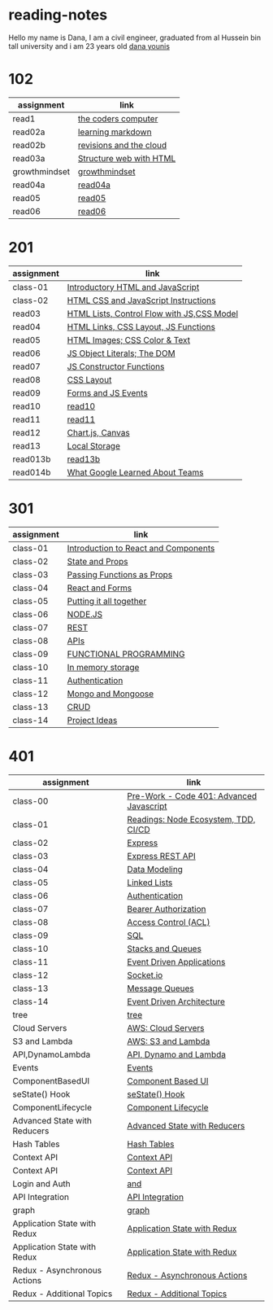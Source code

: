 # reading-notes

Hello my name is Dana, I am a civil engineer, graduated from al Hussein bin tall university and i am 23 years old
[dana younis](https://github.com/dana-younis)

# 102

| assignment    | link                                      |
| ------------- | ----------------------------------------- |
| read1         | [the coders computer](102/read1.md)       |
| read02a       | [learning markdown](102/read02b.md)       |
| read02b       | [revisions and the cloud](102/read02b.md) |
| read03a       | [Structure web with HTML](102/read03a.md) |
| growthmindset | [growthmindset](102/growthmindset.md)     |
| read04a       | [read04a](102/read04a.md)                 |
| read05        | [read05](102/read05.md)                   |
| read06        | [read06](102/read06.md)                   |

# 201

| assignment | link                                                         |
| ---------- | ------------------------------------------------------------ |
| class-01   | [Introductory HTML and JavaScript](201/class-01.md)          |
| class-02   | [HTML CSS and JavaScript Instructions](201/class-02.md)      |
| read03     | [ HTML Lists, Control Flow with JS,CSS Model](201/read03.md) |
| read04     | [HTML Links, CSS Layout, JS Functions](201/read04.md)        |
| read05     | [ HTML Images; CSS Color & Text](201/read05.md)              |
| read06     | [JS Object Literals; The DOM](201/read06.md)                 |
| read07     | [JS Constructor Functions](201/read07.md)                    |
| read08     | [CSS Layout](201/read08.md)                                  |
| read09     | [Forms and JS Events](201/read09.md)                         |
| read10     | [read10](201/read10.md)                                      |
| read11     | [read11](201/read11.md)                                      |
| read12     | [Chart.js, Canvas](201/read12.md)                            |
| read13     | [Local Storage](201/read13.md)                               |
| read013b   | [read13b](201/read13b.md)                                    |
| read014b   | [What Google Learned About Teams](201/read14b.md)            |

# 301

| assignment | link                                                    |
| ---------- | ------------------------------------------------------- |
| class-01   | [Introduction to React and Components](301/Class-01.md) |
| class-02   | [State and Props](301/class-02.md)                      |
| class-03   | [Passing Functions as Props](301/class-03.md)           |
| class-04   | [React and Forms](301/class-04.md)                      |
| class-05   | [Putting it all together](301/Class-05.md)              |
| class-06   | [NODE.JS](301/Class-06.md)                              |
| class-07   | [REST](301/Class-07.md)                                 |
| class-08   | [APIs](301/class-08.md)                                 |
| class-09   | [FUNCTIONAL PROGRAMMING](301/class-09.md)               |
| class-10   | [In memory storage](301/class-10.md)                    |
| class-11   | [Authentication](301/class-11.md)                       |
| class-12   | [Mongo and Mongoose](301/class-12.md)                   |
| class-13   | [CRUD](301/class-13.md)                                 |
| class-14   | [Project Ideas](301/class-14.md)                        |

# 401

| assignment                   | link                                                        |
| ---------------------------- | ----------------------------------------------------------- |
| class-00                     | [Pre-Work - Code 401: Advanced Javascript ](401/PreWork.md) |
| class-01                     | [Readings: Node Ecosystem, TDD, CI/CD](401/class-01.md)     |
| class-02                     | [Express ](401/class-02.md)                                 |
| class-03                     | [Express REST API ](401/class-03.md)                        |
| class-04                     | [Data Modeling ](401/class-04.md)                           |
| class-05                     | [ Linked Lists ](401/class-05.md)                           |
| class-06                     | [ Authentication ](401/class-06.md)                         |
| class-07                     | [Bearer Authorization ](401/class-07.md)                    |
| class-08                     | [Access Control (ACL)](401/class-08.md)                     |
| class-09                     | [SQL](401/class-09.md)                                      |
| class-10                     | [Stacks and Queues](401/class-10.md)                        |
| class-11                     | [Event Driven Applications](401/class-11.md)                |
| class-12                     | [Socket.io](401/class-12.md)                                |
| class-13                     | [Message Queues](401/class-13.md)                           |
| class-14                     | [Event Driven Architecture](401/class-14.md)                |
| tree                         | [tree](401/tree.md)                                         |
| Cloud Servers                | [AWS: Cloud Servers](401/class-16.md)                       |
| S3 and Lambda                | [ AWS: S3 and Lambda](401/class-17.md)                      |
| API,DynamoLambda             | [API, Dynamo and Lambda](401/class-18.md)                   |
| Events                       | [Events](401/class-19.md)                                   |
| ComponentBasedUI             | [ Component Based UI](401/class-26.md)                      |
| seState() Hook               | [ seState() Hook](401/class-27.md)                          |
| ComponentLifecycle           | [Component Lifecycle](401/class-28.md)                      |
| Advanced State with Reducers | [Advanced State with Reducers](401/class-29.md)             |
| Hash Tables                  | [Hash Tables](401/class-30.md)                              |
| Context API                  | [Context API](401/class-31.md)                              |
| Context API                  | [Context API](401/class-32.md)                              |
| Login and Auth               | [<Login /> and <Auth />](401/class-33.md)                   |
| API Integration              | [API Integration](401/class-34.md)                          |
| graph                        | [graph ](401/class-35.md)                                   |
| Application State with Redux | [Application State with Redux ](401/class-36.md)            |
| Application State with Redux | [Application State with Redux ](401/class-37.md)            |
| Redux - Asynchronous Actions | [Redux - Asynchronous Actions ](401/class-38.md)            |
| Redux - Additional Topics    | [Redux - Additional Topics ](401/class-39.md)               |
